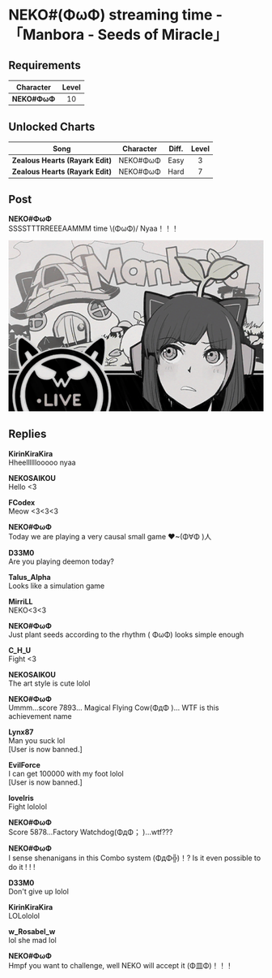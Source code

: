 # NEKO#(ΦωΦ) streaming time -「Manbora - Seeds of Miracle」
## Requirements
| Character  |Level|
|------------|:---:|
|**NEKO#ΦωΦ**| 10  |

## Unlocked Charts
|              Song              |Character|Diff.|Level|
|--------------------------------|:-------:|:---:|:---:|
|**Zealous Hearts (Rayark Edit)**|NEKO#ΦωΦ |Easy |  3  |
|**Zealous Hearts (Rayark Edit)**|NEKO#ΦωΦ |Hard |  7  |

## Post
**NEKO#ΦωΦ**<br>
SSSSTTTRREEEAAMMM time \\(ΦωΦ)/ Nyaa！！！

![n0801.png](./attachments/n0801.png)
## Replies
**KirinKiraKira**<br>
Hheellllllooooo nyaa

**NEKOSAIKOU**<br>
Hello <3

**FCodex**<br>
Meow <3<3<3

**NEKO#ΦωΦ**<br>
Today we are playing a very causal small game ♥~(Φ∀Φ  )人

**D33M0**<br>
Are you playing deemon today?

**Talus_Alpha**<br>
Looks like a simulation game

**MirriLL**<br>
NEKO<3<3

**NEKO#ΦωΦ**<br>
Just plant seeds according to the rhythm (  ΦωΦ) looks simple enough

**C_H_U**<br>
Fight <3

**NEKOSAIKOU**<br>
The art style is cute lolol

**NEKO#ΦωΦ**<br>
Ummm...score 7893... Magical Flying Cow(ΦдΦ )... WTF is this achievement name

**Lynx87**<br>
Man you suck lol<br>
[User is now banned.]

**EvilForce**<br>
I can get 100000 with my foot lolol <br>
[User is now banned.]

**loveIris**<br>
Fight  lololol

**NEKO#ΦωΦ**<br>
Score 5878...Factory Watchdog(ΦдΦ； )...wtf???

**NEKO#ΦωΦ**<br>
I sense shenanigans in this Combo system (ΦдΦ╬)！? Is it even possible to do it ! ! !

**D33M0**<br>
Don't give up lolol

**KirinKiraKira**<br>
LOLololol

**w_Rosabel_w**<br>
lol she mad lol

**NEKO#ΦωΦ**<br>
Hmpf you want to challenge, well NEKO will accept it (Φ皿Φ)！！！

